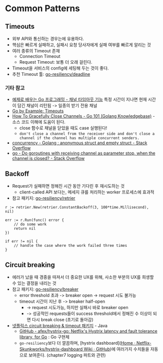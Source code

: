 # Common Patterns
## Timeouts
* 외부 API와 통신하는 경우는에 유용하다.
* 핵심은 빠르게 실패하고, 실패시 요청 당사자에게 실패 여부를 빠르게 알리는 것
* 여러 종류의 Timeout 존재
	* Connection Timeout
	* Request Timeout: 보통 더 오래 걸린다.
* Timeout을 서비스의 config에 세팅해 두는 것이 좋다.
* 추천 Timeout 툴: [go-resiliency/deadline](https://github.com/eapache/go-resiliency/tree/master/deadline)

### 기타 참고
* [예제로 배우는 Go 프로그래밍 - 채널 타임아웃 기능](http://golang.site/go/article/211-%EC%B1%84%EB%84%90-%ED%83%80%EC%9E%84%EC%95%84%EC%9B%83-%EA%B8%B0%EB%8A%A5)
특정 시간이 지나면 현재 시간이 담긴 채널이 리턴됨 -> 일종의 받기 전용 채널
* [Go by Example: Timeouts](https://gobyexample.com/timeouts)
* [How To Gracefully Close Channels - Go 101 (Golang Knowledgebase)](https://go101.org/article/channel-closing.html) - 소스 코드 이해에 도움이 된다.
	* close 함수로 채널을 닫았을 때도 case 실행된다!
	* `don't close a channel from the receiver side and don't close a channel if the channel has multiple concurrent senders.`
* [concurrency - Golang : anonymous struct and empty struct - Stack Overflow](https://stackoverflow.com/questions/20793568/golang-anonymous-struct-and-empty-struct)
* [go - Do goroutines with receiving channel as parameter stop, when the channel is closed? - Stack Overflow](https://stackoverflow.com/questions/53673690/do-goroutines-with-receiving-channel-as-parameter-stop-when-the-channel-is-clos)

## Backoff
* Request가 실패하면 정해진 시간 동안 기다린 후 재시도하는 것
	* client-called API 보다는, 메세지 큐를 처리하는 worker 프로세스에 효과적
* 참고 패키지: [go-resiliency/retrier](https://github.com/eapache/go-resiliency/tree/master/retrier)

```
r := retrier.New(retrier.ConstantBackoff(3, 100*time.Millisecond), nil)

err := r.Run(func() error {
	// do some work
	return nil
})

if err != nil {
	// handle the case where the work failed three times
}
```

## Circuit breaking
* 에러가 났을 때 경중을 따져서 더 중요한 UX를 위해, 사소한 부분의 UX를 희생할 수 있는  결정을 내리는 것
* 참고 패키지: [go-resiliency/breaker](https://github.com/eapache/go-resiliency/tree/master/breaker)
	* error threshold 초과 -> breaker open   -> request 시도 불가능
	* timeout 시간이 지난 후 -> breaker half-open
		* -> request 시도가능, 하지만 실패시 바로 breaker open
		* -> 성공적인 requests들이 success threshold에서 정해진 수 이상이 되면 다시 break close (초기로 돌아감)
* [넷플릭스 circuit breaking & timeout 패키지](https://github.com/Netflix/Hystrix)  - Java
	* [GitHub - afex/hystrix-go: Netflix's Hystrix latency and fault tolerance library, for Go](https://github.com/afex/hystrix-go) :  Go 구현체
	* `go-resiliency`보다 더 깔끔하며, [hystrix dashboard]([Home · Netflix-Skunkworks/hystrix-dashboard Wiki · GitHub](https://github.com/Netflix-Skunkworks/hystrix-dashboard/wiki))에 여러가지 수치들을 자동으로 보여준다. (chapter7 logging 파트와 관련)
